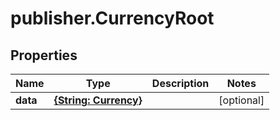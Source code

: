 # publisher.CurrencyRoot

## Properties

Name | Type | Description | Notes
------------ | ------------- | ------------- | -------------
**data** | [**{String: Currency}**](Currency.md) |  | [optional] 


